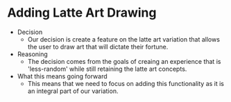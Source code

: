 # Adding Latte Art Drawing
* Decision
  * Our decision is create a feature on the latte art variation that allows the user to draw art that will dictate their fortune.
* Reasoning
  * The decision comes from the goals of creaing an experience that is 'less-random' while still retaining the latte art concepts.
* What this means going forward
  * This means that we need to focus on adding this functionality as it is an integral part of our variation.
